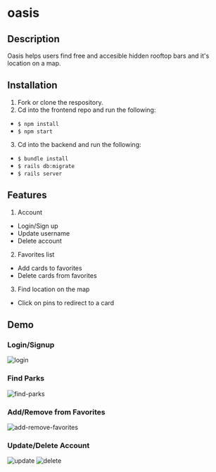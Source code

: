 # oasis

## Description
Oasis helps users find free and accesible hidden rooftop bars and it's location on a map.


## Installation
1. Fork or clone the respository. 
2. Cd into the frontend repo and run the following:
- `$ npm install`
- `$ npm start`

3. Cd into the backend and run the following:
- `$ bundle install`
- `$ rails db:migrate`
- `$ rails server`


## Features
1. Account
  - Login/Sign up
  - Update username
  - Delete account

2. Favorites list
  - Add cards to favorites
  - Delete cards from favorites

3. Find location on the map
  - Click on pins to redirect to a card
 
 ## Demo
 
 ### Login/Signup
 ![login](https://media.giphy.com/media/hGjBZ3cpaoNsDbbdoz/giphy.gif)
 
 ### Find Parks
 ![find-parks](https://media.giphy.com/media/RyeWbp8rtOc2mfks8C/giphy.gif)
 
 ### Add/Remove from Favorites
 ![add-remove-favorites](https://media.giphy.com/media/RcA9huwOzd0o5iQe8h/giphy.gif)
 
 ### Update/Delete Account
 ![update](https://media.giphy.com/media/7iMLxx1juiBELoPBJ7/giphy.gif)
 ![delete](https://media.giphy.com/media/DVD1sb1hTvYdxQGyGF/giphy.gif)
 
